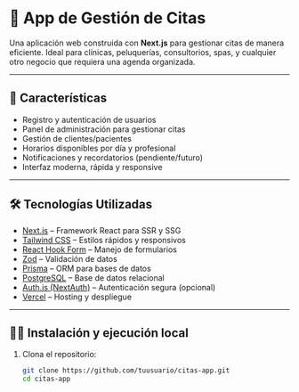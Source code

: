 # 📅 App de Gestión de Citas

Una aplicación web construida con **Next.js** para gestionar citas de manera eficiente. Ideal para clínicas, peluquerías, consultorios, spas, y cualquier otro negocio que requiera una agenda organizada.

---

## 🚀 Características

- Registro y autenticación de usuarios
- Panel de administración para gestionar citas
- Gestión de clientes/pacientes
- Horarios disponibles por día y profesional
- Notificaciones y recordatorios (pendiente/futuro)
- Interfaz moderna, rápida y responsive

---

## 🛠️ Tecnologías Utilizadas

- [Next.js](https://nextjs.org/) – Framework React para SSR y SSG
- [Tailwind CSS](https://tailwindcss.com/) – Estilos rápidos y responsivos
- [React Hook Form](https://react-hook-form.com/) – Manejo de formularios
- [Zod](https://zod.dev/) – Validación de datos
- [Prisma](https://www.prisma.io/) – ORM para bases de datos
- [PostgreSQL](https://www.postgresql.org/) – Base de datos relacional
- [Auth.js (NextAuth)](https://authjs.dev/) – Autenticación segura (opcional)
- [Vercel](https://vercel.com/) – Hosting y despliegue

---

## 🧑‍💻 Instalación y ejecución local

1. Clona el repositorio:
   ```bash
   git clone https://github.com/tuusuario/citas-app.git
   cd citas-app
   ```
